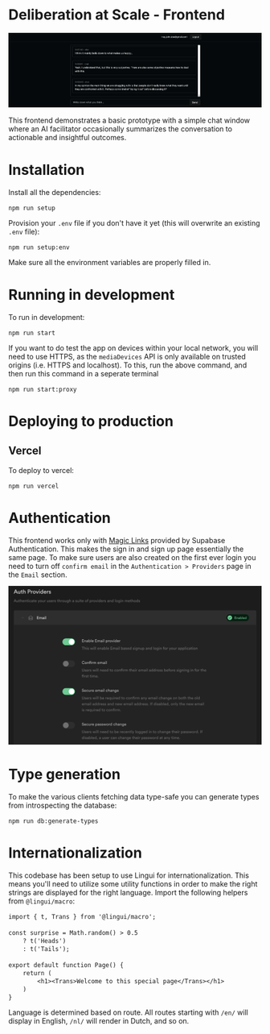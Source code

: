 # Deliberation at Scale - Frontend
![Screenshot overview](./documentation/images/basic-prototype-overview.png)

This frontend demonstrates a basic prototype with a simple chat window where an AI facilitator occasionally summarizes the conversation to actionable and insightful outcomes.

# Installation
Install all the dependencies:
```
npm run setup
```

Provision your `.env` file if you don't have it yet (this will overwrite an existing `.env` file):
```
npm run setup:env
```

Make sure all the environment variables are properly filled in.

# Running in development
To run in development:
```
npm run start
```

If you want to do test the app on devices within your local network, you will
need to use HTTPS, as the `mediaDevices` API is only available on trusted
origins (i.e. HTTPS and localhost). To this, run the above command, and then run
this command in a seperate terminal
```
npm run start:proxy
```

# Deploying to production

## Vercel
To deploy to vercel:
```
npm run vercel
```

# Authentication
This frontend works only with [Magic Links](https://supabase.com/docs/guides/auth/auth-magic-link) provided by Supabase Authentication. This makes the sign in and sign up page essentially the same page. To make sure users are also created on the first ever login you need to turn off `confirm email` in the `Authentication > Providers` page in the `Email` section.

![Screenshot of disabling confirm email](./documentation/images/confirm-email-off.png)

# Type generation
To make the various clients fetching data type-safe you can generate types from introspecting the database:
```
npm run db:generate-types
```

# Internationalization
This codebase has been setup to use Lingui for internationalization. This means
you'll need to utilize some utility functions in order to make the right strings
are displayed for the right language. Import the following helpers from
`@lingui/macro`:

```tsx
import { t, Trans } from '@lingui/macro';

const surprise = Math.random() > 0.5
    ? t('Heads')
    : t('Tails');

export default function Page() {
    return (
        <h1><Trans>Welcome to this special page</Trans></h1>
    )
}
```

Language is determined based on route. All routes starting with `/en/` will
display in English, `/nl/` will render in Dutch, and so on.